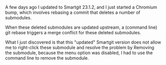 A few days ago I updated to Smartgit 23.1.2, and I just started a Chromium
bump, which involves rebasing a commit that deletes a number of submodules.

When these deleted submodules are updated upstream, a (command line) git
rebase triggers a merge conflict for these deleted submodules.

What I just discovered is that this "updated" Smartgit version does not
allow me to right-click these submodule and resolve the problem by Removing
the submodule, because the menu option was disabled, I had to use the
command line to remove the submodule.

